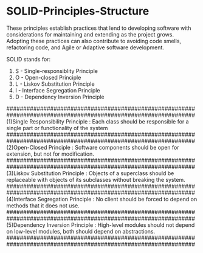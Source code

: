 # SOLID-Principles-Structure
These principles establish practices that lend to developing software with considerations for maintaining and extending as the project grows. Adopting these practices can also contribute to avoiding code smells, refactoring code, and Agile or Adaptive software development.

SOLID stands for:

1. S - Single-responsiblity Principle
2. O - Open-closed Principle
3. L - Liskov Substitution Principle
4. I - Interface Segregation Principle
5. D - Dependency Inversion Principle

################################################################################################################
(1)Single Responsibility Principle :
Each class should be responsible for a single part or functionality of the system
################################################################################################################
(2)Open-Closed Principle :
Software components should be open for extension, but not for modification.
################################################################################################################
(3)Liskov Substitution Principle :
Objects of a superclass should be replaceable with objects of its subclasses without breaking the system.
################################################################################################################
(4)Interface Segregation Principle :
No client should be forced to depend on methods that it does not use.
################################################################################################################
(5)Dependency Inversion Principle :
High-level modules should not depend on low-level modules, both should depend on abstractions.
################################################################################################################
